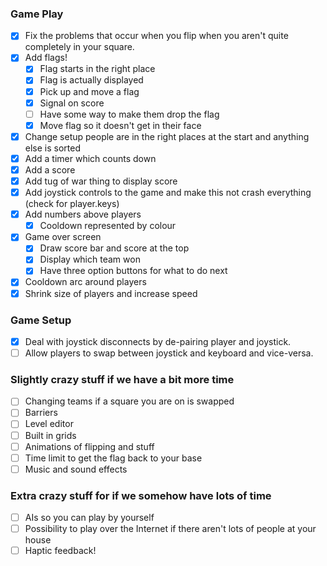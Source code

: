 ### Game Play
 - [x] Fix the problems that occur when you flip when you aren't quite completely in your square.
 - [x] Add flags!
    - [x] Flag starts in the right place
    - [x] Flag is actually displayed
    - [x] Pick up and move a flag
    - [x] Signal on score
    - [ ] Have some way to make them drop the flag
    - [x] Move flag so it doesn't get in their face
 - [x] Change setup people are in the right places at the start and anything else is sorted
 - [x] Add a timer which counts down
 - [x] Add a score
 - [x] Add tug of war thing to display score
 - [x] Add joystick controls to the game and make this not crash everything (check for player.keys)
 - [x] Add numbers above players
    - [x] Cooldown represented by colour
 - [x] Game over screen
    - [x] Draw score bar and score at the top
    - [x] Display which team won
    - [x] Have three option buttons for what to do next
 - [x] Cooldown arc around players
 - [x] Shrink size of players and increase speed

### Game Setup
 - [x] Deal with joystick disconnects by de-pairing player and joystick.
 - [ ] Allow players to swap between joystick and keyboard and vice-versa.

### Slightly crazy stuff if we have a bit more time
 - [ ] Changing teams if a square you are on is swapped
 - [ ] Barriers
 - [ ] Level editor
 - [ ] Built in grids
 - [ ] Animations of flipping and stuff
 - [ ] Time limit to get the flag back to your base
 - [ ] Music and sound effects

### Extra crazy stuff for if we somehow have lots of time
 - [ ] AIs so you can play by yourself
 - [ ] Possibility to play over the Internet if there aren't lots of people at your house
 - [ ] Haptic feedback!
